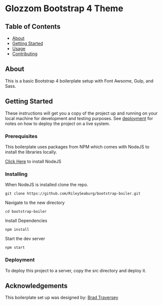 # Glozzom Bootstrap 4 Theme

## Table of Contents

- [About](#about)
- [Getting Started](#getting_started)
- [Usage](#usage)
- [Contributing](../CONTRIBUTING.md)

## About <a name = "about"></a>

This is a basic Bootstrap 4 boilerplate setup with Font Awsome, Gulp, and Sass.

## Getting Started <a name = "getting_started"></a>

These instructions will get you a copy of the project up and running on your local machine for development and testing purposes. See [deployment](#deployment) for notes on how to deploy the project on a live system.

### Prerequisites

This boilerplate uses packages from NPM which comes with NodeJS to install the libraries locally.

[Click Here](https://nodejs.org/en/download/) to install NodeJS

### Installing

When NodeJS is installed clone the repo.

```
git clone https://github.com/RileySeaburg/bootstrap-boiler.git
```

Navigate to the new directory

```
cd bootstrap-boiler
```

Install Dependencies

```
npm install
```

Start the dev server

```
npm start
```

### Deployment <a name = "deployment"></a>

To deploy this project to a server, copy the src directory and deploy it.

## Acknowledgements

This boilerplate set up was designed by: [Brad Traversey](https://github.com/bradtraversy/bs4starter)
